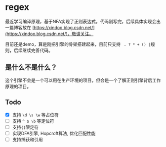 # regex


最近学习编译原理，基于NFA实现了正则表达式，代码刚写完，后续具体实现会出一篇博客放在 [https://xindoo.blog.csdn.net/](https://xindoo.blog.csdn.net/)，敬请关注。

目前还是demo，算是刚把引擎的骨架搭建起来，目前只支持 ` . ? * + () |`规则，后续继续完善代码。  

## 是什么不是什么？ 
这个引擎不会是一个可以用在生产环境的项目，但会是一个了解正则引擎背后工作原理的项目。     

## Todo 
- [x] 支持 `\d \s \w` 等占位符   
- [ ] 支持 `^ $ \b` 等定位符   
- [ ] 支持`{}`限定符      
- [ ] 实现DFA引擎, Hopcroft算法, 优化匹配性能     
- [ ] 支持捕获和引用   